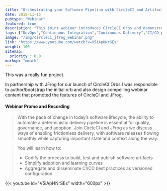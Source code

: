 ```yaml
---
title: "Orchestrating your Software Pipeline with CircleCI and Artifactory"
date: 2018-11-15
pubtype: "Webinar"
featured: true
description: "This joint webinar introduces CircleCI Orbs and demonstrates the ease of integrating with JFrog Artifactory for scanning, attestation and confidence in your software deliver pipeline."
tags: ["DevOps","Continuous Integration","Continuous Delivery","CI/CD pipelines","Artifactory","JFrog","CircleCI"]
image: "/img/circleci_jfrog_webinar.png"
link: "https://www.youtube.com/watch?v=V5iApHNrSEs"
weight: 100
sitemap:
  priority : 0.8
markup: "mmark"
---
```

This was a really fun project.

In partnership with JFrog for our launch of CircleCI Orbs I was responsible to author/bootstrap the initial orb and also design compelling webinar content that promoted the features of CircleCI and JFrog.



#### Webinar Promo and Recording

> With the pace of change in today’s software lifecycle, the ability to automate a deterministic delivery pipeline is essential for quality, governance, and adoption. Join CircleCI and JFrog as we discuss ways of enabling frictionless delivery, with software releases flowing smoothly while capturing important state and context along the way.

> You will learn how to:
> * Codify the process to build, test and publish software artifacts
> * Simplify adoption and learning curves
> * Aggregate and disseminate CI/CD best practices as versioned configuration


{{< youtube id="V5iApHNrSEs" width="600px" >}}
